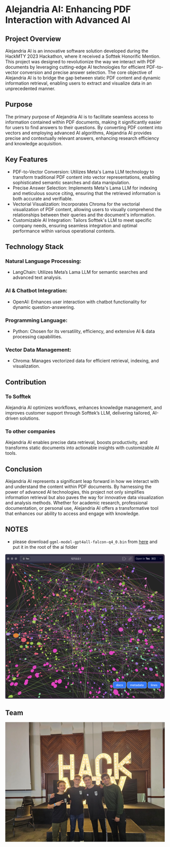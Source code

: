 # Alejandria AI: Enhancing PDF Interaction with Advanced AI


## Project Overview

Alejandria AI is an innovative software solution developed during the HackMTY 2023 Hackathon, where it received a Softtek Honorific Mention. This project was designed to revolutionize the way we interact with PDF documents by leveraging cutting-edge AI technologies for efficient PDF-to-vector conversion and precise answer selection. The core objective of Alejandria AI is to bridge the gap between static PDF content and dynamic information retrieval, enabling users to extract and visualize data in an unprecedented manner.

## Purpose

The primary purpose of Alejandria AI is to facilitate seamless access to information contained within PDF documents, making it significantly easier for users to find answers to their questions. By converting PDF content into vectors and employing advanced AI algorithms, Alejandria AI provides precise and contextually relevant answers, enhancing research efficiency and knowledge acquisition.

## Key Features

* PDF-to-Vector Conversion: Utilizes Meta's Lama LLM technology to transform traditional PDF content into vector representations, enabling sophisticated semantic searches and data manipulation.
* Precise Answer Selection: Implements Meta's Lama LLM for indexing and meticulous source citing, ensuring that the retrieved information is both accurate and verifiable.
* Vectorial Visualization: Incorporates Chroma for the vectorial visualization of PDF content, allowing users to visually comprehend the relationships between their queries and the document's information.
* Customizable AI Integration: Tailors Softtek's LLM to meet specific company needs, ensuring seamless integration and optimal performance within various operational contexts.

## Technology Stack

### Natural Language Processing:
* LangChain: Utilizes Meta’s Lama LLM for semantic searches and advanced text analysis.

### AI & Chatbot Integration:
* OpenAI: Enhances user interaction with chatbot functionality for dynamic question-answering.

### Programming Language:
* Python: Chosen for its versatility, efficiency, and extensive AI & data processing capabilities.

### Vector Data Management:
* Chroma: Manages vectorized data for efficient retrieval, indexing, and visualization.

## Contribution 

### To Sofftek
Alejandria AI optimizes workflows, enhances knowledge management, and improves customer support through Softtek’s LLM, delivering tailored, AI-driven solutions.

### To other companies 
Alejandria AI enables precise data retrieval, boosts productivity, and transforms static documents into actionable insights with customizable AI tools.

## Conclusion

Alejandria AI represents a significant leap forward in how we interact with and understand the content within PDF documents. By harnessing the power of advanced AI technologies, this project not only simplifies information retrieval but also paves the way for innovative data visualization and analysis methods. Whether for academic research, professional documentation, or personal use, Alejandria AI offers a transformative tool that enhances our ability to access and engage with knowledge.

## NOTES
- please download `ggml-model-gpt4all-falcon-q4_0.bin` from [here](https://gpt4all.io/index.html) and put it in the root of the ai folder
<div align = "center">
    <img src = "vectorial_brain.jpg" width = "518">
</div>

## Team
<div align = "center">
    <img src = "Team.jpg" width = "518">
</div>

